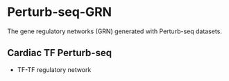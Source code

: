 # Perturb-seq-GRN
The gene regulatory networks (GRN) generated with Perturb-seq datasets.

## Cardiac TF Perturb-seq 
* TF-TF regulatory network
